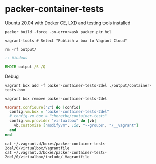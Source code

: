 # packer-container-tests
Ubuntu 20.04 with Docker CE, LXD and testing tools installed

```shell
packer build -force -on-error=ask packer.pkr.hcl

vagrant-tools # Select "Publish a box to Vagrant Cloud"

rm -rf output/
```
```bat
:: Windows

RMDIR output /S /Q
```

Debug
```shell
vagrant box add -f packer-container-tests-2del ./output/container-tests.box

vagrant box remove packer-container-tests-2del
```

```ruby
Vagrant.configure("2") do |config|
  config.vm.box = "packer-container-tests-2del"
  # config.vm.box = "cheretbe/container-tests"
  config.vm.provider "virtualbox" do |vb|
    vb.customize ["modifyvm", :id, "--groups", "/__vagrant"]
  end
end
```

```shell
cat ~/.vagrant.d/boxes/packer-container-tests-2del/0/virtualbox/Vagrantfile
cat ~/.vagrant.d/boxes/packer-container-tests-2del/0/virtualbox/include/_Vagrantfile
```
